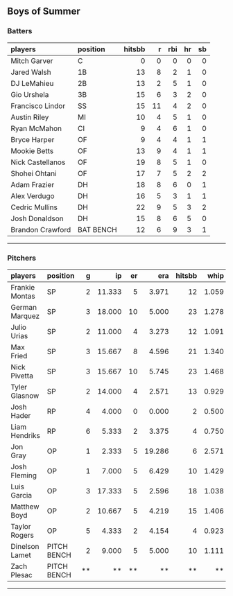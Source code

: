 ## Boys of Summer

### Batters

 
|players          |position  | hitsbb|  r| rbi| hr| sb| 
|:----------------|:---------|------:|--:|---:|--:|--:| 
|Mitch Garver     |C         |      0|  0|   0|  0|  0| 
|Jared Walsh      |1B        |     13|  8|   2|  1|  0| 
|DJ LeMahieu      |2B        |     13|  2|   5|  1|  0| 
|Gio Urshela      |3B        |     15|  6|   3|  2|  0| 
|Francisco Lindor |SS        |     15| 11|   4|  2|  0| 
|Austin Riley     |MI        |     10|  4|   5|  1|  0| 
|Ryan McMahon     |CI        |      9|  4|   6|  1|  0| 
|Bryce Harper     |OF        |      9|  4|   4|  1|  1| 
|Mookie Betts     |OF        |     13|  9|   4|  1|  1| 
|Nick Castellanos |OF        |     19|  8|   5|  1|  0| 
|Shohei Ohtani    |OF        |     17|  7|   5|  2|  2| 
|Adam Frazier     |DH        |     18|  8|   6|  0|  1| 
|Alex Verdugo     |DH        |     16|  5|   3|  1|  1| 
|Cedric Mullins   |DH        |     22|  9|   5|  3|  2| 
|Josh Donaldson   |DH        |     15|  8|   6|  5|  0| 
|Brandon Crawford |BAT BENCH |     12|  6|   9|  3|  1| 

* * *

### Pitchers

 
|players        |position    |  g|     ip| er|    era| hitsbb|  whip| so|  w| sv| 
|:--------------|:-----------|--:|------:|--:|------:|------:|-----:|--:|--:|--:| 
|Frankie Montas |SP          |  2| 11.333|  5|  3.971|     12| 1.059| 10|  1|  0| 
|German Marquez |SP          |  3| 18.000| 10|  5.000|     23| 1.278| 18|  1|  0| 
|Julio Urias    |SP          |  2| 11.000|  4|  3.273|     12| 1.091| 10|  2|  0| 
|Max Fried      |SP          |  3| 15.667|  8|  4.596|     21| 1.340| 15|  1|  0| 
|Nick Pivetta   |SP          |  3| 15.667| 10|  5.745|     23| 1.468| 21|  0|  0| 
|Tyler Glasnow  |SP          |  2| 14.000|  4|  2.571|     13| 0.929| 19|  1|  0| 
|Josh Hader     |RP          |  4|  4.000|  0|  0.000|      2| 0.500|  6|  0|  4| 
|Liam Hendriks  |RP          |  6|  5.333|  2|  3.375|      4| 0.750|  7|  2|  3| 
|Jon Gray       |OP          |  1|  2.333|  5| 19.286|      6| 2.571|  0|  0|  0| 
|Josh Fleming   |OP          |  1|  7.000|  5|  6.429|     10| 1.429|  2|  0|  0| 
|Luis Garcia    |OP          |  3| 17.333|  5|  2.596|     18| 1.038| 18|  2|  0| 
|Matthew Boyd   |OP          |  2| 10.667|  5|  4.219|     15| 1.406|  7|  1|  0| 
|Taylor Rogers  |OP          |  5|  4.333|  2|  4.154|      4| 0.923|  6|  0|  2| 
|Dinelson Lamet |PITCH BENCH |  2|  9.000|  5|  5.000|     10| 1.111| 12|  0|  0| 
|Zach Plesac    |PITCH BENCH | **|     **| **|     **|     **|    **| **| **| **| 


* * *


